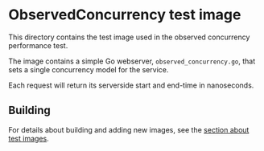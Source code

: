 # ObservedConcurrency test image

This directory contains the test image used in the observed concurrency
performance test.

The image contains a simple Go webserver, `observed_concurrency.go`, that sets a
single concurrency model for the service.

Each request will return its serverside start and end-time in nanoseconds.

## Building

For details about building and adding new images, see the
[section about test images](/test/README.md#test-images).
